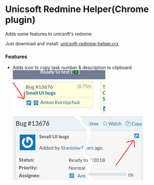 # Unicsoft Redmine Helper(Chrome plugin)
Adds some features to unicsoft's redmine

Just download and install: [unicsoft-redmine-helper.crx](https://github.com/ancor-dev/unicsoft-redmine-helper/raw/master/dist/unicsoft-redmine-helper.crx)

### Features

- Adds icon to copy task number & description to clipboard  
  ![Example 1](./example-1.png)  
  ![Example 2](./example-2.png)
